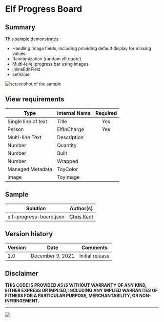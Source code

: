 # Elf Progress Board

## Summary
This sample demonstrates:
- Handling Image fields, including providing default display for missing values
- Randomization (random elf quote)
- Multi-level progress bar using images
- inlineEditField
- setValue

![screenshot of the sample](./assets/screenshot.gif)


## View requirements

|Type|Internal Name|Required|
|---|---|:---:|
|Single line of text|Title|Yes|
|Person|ElfInCharge|Yes|
|Multi-line Text|Description||
|Number|Quantity||
|Number|Built||
|Number|Wrapped||
|Managed Metadata|ToyColor||
|Image|ToyImage||

## Sample

Solution|Author(s)
--------|---------
elf-progress-board.json | [Chris Kent](https://github.com/thechriskent)

## Version history

Version|Date|Comments
-------|----|--------
1.0|December 9, 2021|Initial release

## Disclaimer
**THIS CODE IS PROVIDED *AS IS* WITHOUT WARRANTY OF ANY KIND, EITHER EXPRESS OR IMPLIED, INCLUDING ANY IMPLIED WARRANTIES OF FITNESS FOR A PARTICULAR PURPOSE, MERCHANTABILITY, OR NON-INFRINGEMENT.**

---


<img src="https://pnptelemetry.azurewebsites.net/list-formatting/view-samples/elf-progress-board" />
